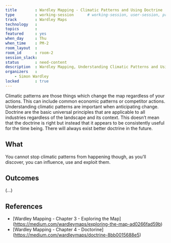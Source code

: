 ```yaml
---
title        : Wardley Mapping - Climatic Patterns and Using Doctrine
type         : working-session      # working-session, user-session, product-session
track        : Wardley Maps
technology   :
topics       :
featured     : yes
when_day     : Thu
when_time    : PM-2
room_layout  :
room_id      : room-2
session_slack: 
status       : need-content
description  : Wardley Mapping, Understanding Climatic Patterns and Using Doctrine
organizers   :
    - Simon Wardley
locked       : true
---
```



Climatic patterns are those things which change the map regardless of your actions. This can include common economic patterns or competitor actions. Understanding climatic patterns are important when anticipating change. Doctrine are the basic universal principles that are applicable to all industries regardless of the landscape and its context. This doesn’t mean that the doctrine is right but instead that it appears to be consistently useful for the time being. There will always exist better doctrine in the future.

## What

You cannot stop climatic patterns from happening though, as you’ll discover, you can influence, use and exploit them. 

## Outcomes

(...)

## References

- [Wardley Mapping - Chapter 3 - Exploring the Map] (https://medium.com/wardleymaps/exploring-the-map-ad0266fad59b)
- [Wardley Mapping - Chapter 4 - Doctorine] (https://medium.com/wardleymaps/doctrine-8bb0015688e5)



